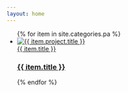 ```yaml
---
layout: home
---
```

<ul class="projects-list">
	{% for item in site.categories.pa %}
		<li>
			<a href="{{ item.url | prepend: site.baseurl }}">
				<div class="img-wrapper">
					<img class="index-img" src="{{ item.logo | prepend: site.baseurl }}" alt="{{ item.project.title }}" />
				</div>
				<span class="h2">{{ item.title }}</span>
				<h3>{{ item.title }}</h3>
			</a>
		</li>
	{% endfor %}
</ul>
